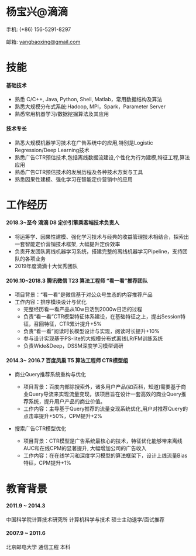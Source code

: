 # 杨宝兴@滴滴

手机: (+86) 156-5291-8297

邮箱: yangbaoxing@gmail.com

# 技能
#### 基础技术
- 熟悉 C/C++, Java, Python, Shell, Matlab，常用数据结构及算法
- 熟悉大规模分布式系统:Hadoop, MPI，Spark，Parameter Server
- 熟悉常用机器学习/数据挖掘算法及其应用

#### 技术专长
- 熟悉大规模机器学习技术在广告系统中的应用,特别是Logistic Regression/Deep Learning技术
- 熟悉广告CTR预估技术,包括离线数据流建设,个性化为行为建模,特征工程,算法应用
- 熟悉广告CTR预估技术的发展历程及各种技术方案与工具
- 熟悉因果性建模、强化学习在智能定价营销中的应用

# 工作经历
#### 2018.3~至今 滴滴 D8 定价引擎乘客端技术负责人
- 将运筹学、因果性建模、强化学习技术与经典的收益管理技术相结合，探索出一套智能定价营销技术框架, 大幅提升定价效率
- 负责开发团队离线机器学习系统，搭建完整的离线机器学习Pipeline，支持团队的各项业务
- 2019年度滴滴十大优秀团队

#### 2016.10~2018.3 腾讯微信 T23 算法工程师 “看一看”推荐团队
- 项目背景：“看一看”是微信基于对公众号生态的内容推荐产品
- 工作内容：排序模块设计与优化
  - 完整经历看一看产品从10w日活到2000w日活的过程
  - 负责“看一看”CTR模型特征体系建设，在基础特征之上，提出Session特征，召回特征，CTR累计提升+5%
  - 负责“看一看”阅读时长模型设计与实现，阅读时长提升+10%
  - 参与设计实现基于PS-lite的大规模分布式离线LR/FM训练系统
  - 负责Wide&Deep，DSSM深度学习模型调研

#### 2014.3~ 2016.7 百度凤巢 T5 算法工程师 CTR模型组
- 商业Query推荐系统重构与优化
  - 项目背景：百度内部除搜索外，诸多用户产品(如百科，知道)需要基于商业Query导流来实现流量变现，该项目旨在设计一套高效的商业Query推荐系统，提升用户产品的商业价值。
  - 工作内容：主导基于Query推荐的流量变现系统优化,用户对推荐Query的点击率提升+50%，CPM提升+2%

- 搜索广告CTR模型优化
  - 项目背景：CTR模型是广告系统最核心的技术，特征优化能够带来离线AUC和在线CPM的显著提升, 大幅增加公司的广告收入
  - 工作内容：在在线学习和深度学习模型的算法框架下，设计上线流量Bias特征，CPM提升+1%


# 教育背景
#### 2011.9 ~ 2014.3
中国科学院计算技术研究所 计算机科学与技术 硕士主动退学/面试推荐

#### 2007.9 ~ 2011.6
北京邮电大学  通信工程  本科
